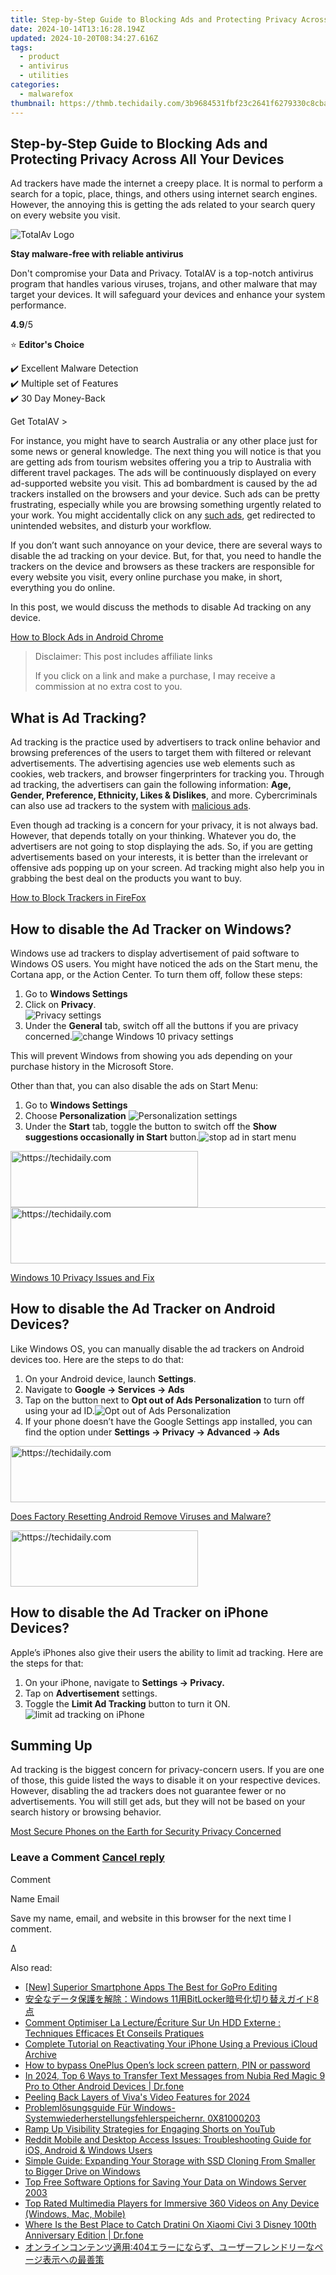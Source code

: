 ```yaml
---
title: Step-by-Step Guide to Blocking Ads and Protecting Privacy Across All Your Devices
date: 2024-10-14T13:16:28.194Z
updated: 2024-10-20T08:34:27.616Z
tags:
  - product
  - antivirus
  - utilities
categories:
  - malwarefox
thumbnail: https://thmb.techidaily.com/3b9684531fbf23c2641f6279330c8cba0c78b446e63ca3e1151548a8f471104b.jpg
---
```


## Step-by-Step Guide to Blocking Ads and Protecting Privacy Across All Your Devices

Ad trackers have made the internet a creepy place. It is normal to perform a search for a topic, place, things, and others using internet search engines. However, the annoying this is getting the ads related to your search query on every website you visit. 

![TotalAv Logo](https://www.malwarefox.com/wp-content/uploads/2024/02/totalav-svg.webp "totalav-svg")

**Stay malware-free with reliable antivirus**

Don't compromise your Data and Privacy. TotalAV is a top-notch antivirus program that handles various viruses, trojans, and other malware that may target your devices. It will safeguard your devices and enhance your system performance.

**4.9**/5

⭐ **Editor's Choice**

✔️ Excellent Malware Detection  
✔️ Multiple set of Features  
✔️ 30 Day Money-Back

[](https://tools.techidaily.com/malwarefox/products/) Get TotalAV > 

For instance, you might have to search Australia or any other place just for some news or general knowledge. The next thing you will notice is that you are getting ads from tourism websites offering you a trip to Australia with different travel packages. The ads will be continuously displayed on every ad-supported website you visit. This ad bombardment is caused by the ad trackers installed on the browsers and your device. Such ads can be pretty frustrating, especially while you are browsing something urgently related to your work. You might accidentally click on any [such ads](https://tools.techidaily.com/malwarefox/products/), get redirected to unintended websites, and disturb your workflow.

If you don’t want such annoyance on your device, there are several ways to disable the ad tracking on your device. But, for that, you need to handle the trackers on the device and browsers as these trackers are responsible for every website you visit, every online purchase you make, in short, everything you do online.

In this post, we would discuss the methods to disable Ad tracking on any device.

[How to Block Ads in Android Chrome](https://tools.techidaily.com/malwarefox/products/)

>  Disclaimer: This post includes affiliate links
>
>  If you click on a link and make a purchase, I may receive a commission at no extra cost to you.
>

## What is Ad Tracking?

Ad tracking is the practice used by advertisers to track online behavior and browsing preferences of the users to target them with filtered or relevant advertisements. The advertising agencies use web elements such as cookies, web trackers, and browser fingerprinters for tracking you. Through ad tracking, the advertisers can gain the following information: **Age, Gender, Preference, Ethnicity, Likes & Dislikes**, and more. Cybercriminals can also use ad trackers to the system with [malicious ads](https://tools.techidaily.com/malwarefox/products/).

Even though ad tracking is a concern for your privacy, it is not always bad. However, that depends totally on your thinking. Whatever you do, the advertisers are not going to stop displaying the ads. So, if you are getting advertisements based on your interests, it is better than the irrelevant or offensive ads popping up on your screen. Ad tracking might also help you in grabbing the best deal on the products you want to buy.

[How to Block Trackers in FireFox](https://tools.techidaily.com/malwarefox/products/)

## How to disable the Ad Tracker on Windows?

Windows use ad trackers to display advertisement of paid software to Windows OS users. You might have noticed the ads on the Start menu, the Cortana app, or the Action Center. To turn them off, follow these steps:

1. Go to **Windows Settings**
2. Click on **Privacy**.  
![Privacy settings](https://www.malwarefox.com/wp-content/uploads/2021/07/Privacy-settings.png)
3. Under the **General** tab, switch off all the buttons if you are privacy concerned.![change Windows 10 privacy settings](https://www.malwarefox.com/wp-content/uploads/2021/07/change-Windows-10-pricacy-settings.png)

This will prevent Windows from showing you ads depending on your purchase history in the Microsoft Store.

Other than that, you can also disable the ads on Start Menu:

1. Go to **Windows Settings**
2. Choose **Personalization** ![Personalization settings](https://www.malwarefox.com/wp-content/uploads/2021/07/Personalization-settings.png)
3. Under the **Start** tab, toggle the button to switch off the **Show suggestions occasionally in Start** button.![stop ad in start menu](https://www.malwarefox.com/wp-content/uploads/2021/07/stop-ad-in-start-menu.png)

<!-- affiliate ads begin -->
<a href="https://aligracehair.sjv.io/c/5597632/1902319/19272" target="_top" id="1902319">
  <img src="//a.impactradius-go.com/display-ad/19272-1902319" border="0" alt="https://techidaily.com" width="300" height="90"/>
</a>
<img height="0" width="0" src="https://aligracehair.sjv.io/i/5597632/1902319/19272" style="position:absolute;visibility:hidden;" border="0" />
<!-- affiliate ads end -->

<!-- affiliate ads begin -->
<a href="https://unicoeye.pxf.io/c/5597632/2134492/18498" target="_top" id="2134492">
  <img src="//a.impactradius-go.com/display-ad/18498-2134492" border="0" alt="https://techidaily.com" width="728" height="90"/>
</a>
<img height="0" width="0" src="https://unicoeye.pxf.io/i/5597632/2134492/18498" style="position:absolute;visibility:hidden;" border="0" />
<!-- affiliate ads end -->

[Windows 10 Privacy Issues and Fix](https://tools.techidaily.com/malwarefox/products/)

## How to disable the Ad Tracker on Android Devices?

Like Windows OS, you can manually disable the ad trackers on Android devices too. Here are the steps to do that:

1. On your Android device, launch **Settings**.
2. Navigate to **Google -> Services -> Ads**
3. Tap on the button next to **Opt out of Ads Personalization** to turn off using your ad ID.![Opt out of Ads Personalization](https://www.malwarefox.com/wp-content/uploads/2021/07/Opt-out-of-Ads-Personalization.png)
4. If your phone doesn’t have the Google Settings app installed, you can find the option under **Settings -> Privacy -> Advanced -> Ads**

<!-- affiliate ads begin -->
<a href="https://aligracehair.sjv.io/c/5597632/1934258/19272" target="_top" id="1934258">
  <img src="//a.impactradius-go.com/display-ad/19272-1934258" border="0" alt="https://techidaily.com" width="728" height="90"/>
</a>
<img height="0" width="0" src="https://aligracehair.sjv.io/i/5597632/1934258/19272" style="position:absolute;visibility:hidden;" border="0" />
<!-- affiliate ads end -->

[Does Factory Resetting Android Remove Viruses and Malware?](https://tools.techidaily.com/malwarefox/products/)

<!-- affiliate ads begin -->
<a href="https://laganoo.pxf.io/c/5597632/1528681/16446" target="_top" id="1528681">
  <img src="//a.impactradius-go.com/display-ad/16446-1528681" border="0" alt="https://techidaily.com" width="300" height="90"/>
</a>
<img height="0" width="0" src="https://laganoo.pxf.io/i/5597632/1528681/16446" style="position:absolute;visibility:hidden;" border="0" />
<!-- affiliate ads end -->

## How to disable the Ad Tracker on iPhone Devices?

Apple’s iPhones also give their users the ability to limit ad tracking. Here are the steps for that:

1. On your iPhone, navigate to **Settings -> Privacy.**
2. Tap on **Advertisement** settings.
3. Toggle the **Limit Ad Tracking** button to turn it ON.![limit ad tracking on iPhone](https://www.malwarefox.com/wp-content/uploads/2021/07/limit-ad-tracking-on-iPhone.png)

## Summing Up

Ad tracking is the biggest concern for privacy-concern users. If you are one of those, this guide listed the ways to disable it on your respective devices. However, disabling the ad trackers does not guarantee fewer or no advertisements. You will still get ads, but they will not be based on your search history or browsing behavior.

[Most Secure Phones on the Earth for Security Privacy Concerned](https://tools.techidaily.com/malwarefox/products/)

### Leave a Comment [Cancel reply](https://tools.techidaily.com/malwarefox/products/)

Comment

Name Email 

Save my name, email, and website in this browser for the next time I comment.

Δ

<ins class="adsbygoogle"
     style="display:block"
     data-ad-format="autorelaxed"
     data-ad-client="ca-pub-7571918770474297"
     data-ad-slot="1223367746"></ins>

<ins class="adsbygoogle"
     style="display:block"
     data-ad-client="ca-pub-7571918770474297"
     data-ad-slot="8358498916"
     data-ad-format="auto"
     data-full-width-responsive="true"></ins>

<span class="atpl-alsoreadstyle">Also read:</span>
<div><ul>
<li><a href="https://some-approaches.techidaily.com/new-superior-smartphone-apps-the-best-for-gopro-editing/"><u>[New] Superior Smartphone Apps The Best for GoPro Editing</u></a></li>
<li><a href="https://win-tricks.techidaily.com/windows-11bitlocker8/"><u>安全なデータ保護を解除：Windows 11用BitLocker暗号化切り替えガイド8点</u></a></li>
<li><a href="https://win-tricks.techidaily.com/comment-optimiser-la-lectureecriture-sur-un-hdd-externe-techniques-efficaces-et-conseils-pratiques/"><u>Comment Optimiser La Lecture/Écriture Sur Un HDD Externe : Techniques Efficaces Et Conseils Pratiques</u></a></li>
<li><a href="https://win-tricks.techidaily.com/complete-tutorial-on-reactivating-your-iphone-using-a-previous-icloud-archive/"><u>Complete Tutorial on Reactivating Your iPhone Using a Previous iCloud Archive</u></a></li>
<li><a href="https://phone-solutions.techidaily.com/how-to-bypass-oneplus-open-s-lock-screen-pattern-pin-or-password-by-drfone-android-unlock-android-unlock/"><u>How to bypass OnePlus Open’s lock screen pattern, PIN or password</u></a></li>
<li><a href="https://android-transfer.techidaily.com/in-2024-top-6-ways-to-transfer-text-messages-from-nubia-red-magic-9-pro-to-other-android-devices-drfone-by-drfone-transfer-from-android-transfer-from-android/"><u>In 2024, Top 6 Ways to Transfer Text Messages from Nubia Red Magic 9 Pro to Other Android Devices | Dr.fone</u></a></li>
<li><a href="https://extra-approaches.techidaily.com/peeling-back-layers-of-vivas-video-features-for-2024/"><u>Peeling Back Layers of Viva's Video Features for 2024</u></a></li>
<li><a href="https://win-tricks.techidaily.com/problemlosungsguide-fur-windows-systemwiederherstellungsfehlerspeichernr-0x81000203/"><u>Problemlösungsguide Für Windows-Systemwiederherstellungsfehlerspeichernr. 0X81000203</u></a></li>
<li><a href="https://youtube-zero.techidaily.com/up-visibility-strategies-for-engaging-shorts-on-youtub/"><u>Ramp Up Visibility Strategies for Engaging Shorts on YouTub</u></a></li>
<li><a href="https://blog-min.techidaily.com/reddit-mobile-and-desktop-access-issues-troubleshooting-guide-for-ios-android-and-windows-users/"><u>Reddit Mobile and Desktop Access Issues: Troubleshooting Guide for iOS, Android & Windows Users</u></a></li>
<li><a href="https://win-tricks.techidaily.com/simple-guide-expanding-your-storage-with-ssd-cloning-from-smaller-to-bigger-drive-on-windows/"><u>Simple Guide: Expanding Your Storage with SSD Cloning From Smaller to Bigger Drive on Windows</u></a></li>
<li><a href="https://win-tricks.techidaily.com/top-free-software-options-for-saving-your-data-on-windows-server-2003/"><u>Top Free Software Options for Saving Your Data on Windows Server 2003</u></a></li>
<li><a href="https://solve-luxury.techidaily.com/top-rated-multimedia-players-for-immersive-360-videos-on-any-device-windows-mac-mobile/"><u>Top Rated Multimedia Players for Immersive 360 Videos on Any Device (Windows, Mac, Mobile)</u></a></li>
<li><a href="https://change-location.techidaily.com/where-is-the-best-place-to-catch-dratini-on-xiaomi-civi-3-disney-100th-anniversary-edition-drfone-by-drfone-virtual-android/"><u>Where Is the Best Place to Catch Dratini On Xiaomi Civi 3 Disney 100th Anniversary Edition | Dr.fone</u></a></li>
<li><a href="https://win-tricks.techidaily.com/1728466956078-404/"><u>オンラインコンテンツ適用:404エラーにならず、ユーザーフレンドリーなページ表示への最善策</u></a></li>
</ul></div>

